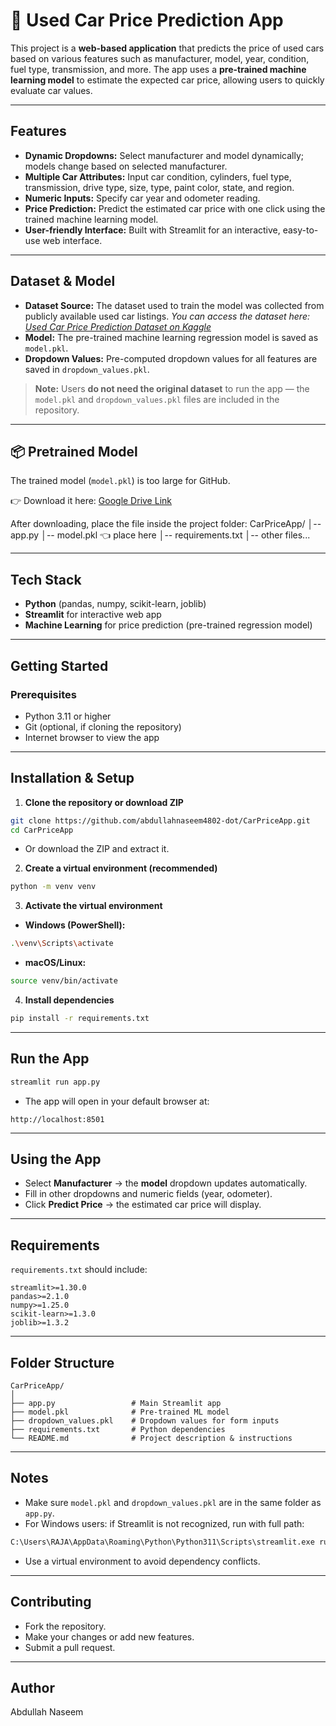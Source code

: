 # 🚗 Used Car Price Prediction App

This project is a **web-based application** that predicts the price of used cars based on various features such as manufacturer, model, year, condition, fuel type, transmission, and more. The app uses a **pre-trained machine learning model** to estimate the expected car price, allowing users to quickly evaluate car values.

---

## **Features**

* **Dynamic Dropdowns:** Select manufacturer and model dynamically; models change based on selected manufacturer.
* **Multiple Car Attributes:** Input car condition, cylinders, fuel type, transmission, drive type, size, type, paint color, state, and region.
* **Numeric Inputs:** Specify car year and odometer reading.
* **Price Prediction:** Predict the estimated car price with one click using the trained machine learning model.
* **User-friendly Interface:** Built with Streamlit for an interactive, easy-to-use web interface.

---

## **Dataset & Model**

* **Dataset Source:** The dataset used to train the model was collected from publicly available used car listings.
  *You can access the dataset here:  
  [Used Car Price Prediction Dataset on Kaggle](https://www.kaggle.com/datasets/taeefnajib/used-car-price-prediction-dataset)*
* **Model:** The pre-trained machine learning regression model is saved as `model.pkl`.
* **Dropdown Values:** Pre-computed dropdown values for all features are saved in `dropdown_values.pkl`.

> **Note:** Users **do not need the original dataset** to run the app — the `model.pkl` and `dropdown_values.pkl` files are included in the repository.

---



## 📦 Pretrained Model
The trained model (`model.pkl`) is too large for GitHub.  

👉 Download it here: [Google Drive Link](https://drive.google.com/file/d/1uBz9LQl-eqx_WoTuQdxOOJ-1QPlZb3Y7/view?usp=sharing)

After downloading, place the file inside the project folder:
CarPriceApp/
│-- app.py
│-- model.pkl 👈 place here
│-- requirements.txt
│-- other files...


---


## **Tech Stack**

* **Python** (pandas, numpy, scikit-learn, joblib)
* **Streamlit** for interactive web app
* **Machine Learning** for price prediction (pre-trained regression model)

---


## **Getting Started**

### **Prerequisites**

* Python 3.11 or higher
* Git (optional, if cloning the repository)
* Internet browser to view the app

---

## **Installation & Setup**

1. **Clone the repository or download ZIP**

```bash
git clone https://github.com/abdullahnaseem4802-dot/CarPriceApp.git
cd CarPriceApp
```

* Or download the ZIP and extract it.

2. **Create a virtual environment (recommended)**

```bash
python -m venv venv
```

3. **Activate the virtual environment**

* **Windows (PowerShell):**

```bash
.\venv\Scripts\activate
```

* **macOS/Linux:**

```bash
source venv/bin/activate
```

4. **Install dependencies**

```bash
pip install -r requirements.txt
```

---

## **Run the App**

```bash
streamlit run app.py
```

* The app will open in your default browser at:

```
http://localhost:8501
```

---

## **Using the App**

* Select **Manufacturer** → the **model** dropdown updates automatically.
* Fill in other dropdowns and numeric fields (year, odometer).
* Click **Predict Price** → the estimated car price will display.

---

## **Requirements**

`requirements.txt` should include:

```
streamlit>=1.30.0
pandas>=2.1.0
numpy>=1.25.0
scikit-learn>=1.3.0
joblib>=1.3.2
```

---

## **Folder Structure**

```
CarPriceApp/
│
├── app.py                 # Main Streamlit app
├── model.pkl              # Pre-trained ML model
├── dropdown_values.pkl    # Dropdown values for form inputs
├── requirements.txt       # Python dependencies
└── README.md              # Project description & instructions
```

---

## **Notes**

* Make sure `model.pkl` and `dropdown_values.pkl` are in the same folder as `app.py`.
* For Windows users: if Streamlit is not recognized, run with full path:

```bash
C:\Users\RAJA\AppData\Roaming\Python\Python311\Scripts\streamlit.exe run app.py
```

* Use a virtual environment to avoid dependency conflicts.

---

## **Contributing**

* Fork the repository.
* Make your changes or add new features.
* Submit a pull request.

---

## **Author**

Abdullah Naseem
